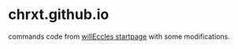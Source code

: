 # chrxt.github.io

commands code from <a href="https://github.com/WillEccles/startpage">willEccles startpage</a> with some modifications.
<br>
